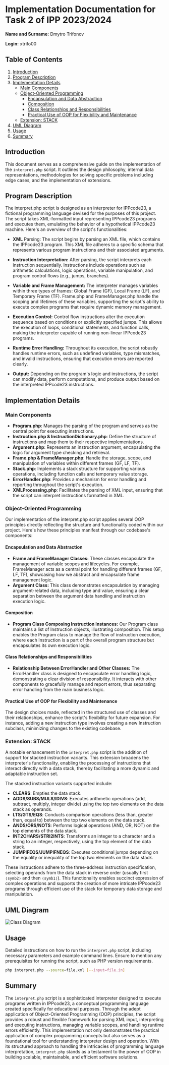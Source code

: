 # Implementation Documentation for Task 2 of IPP 2023/2024

**Name and Surname:** Dmytro Trifonov 

**Login:** xtrifo00 

## Table of Contents

1. [Introduction](#introduction)
2. [Program Description](#program-description)
3. [Implementation Details](#implementation-details)
   - [Main Components](#main-components)
   - [Object-Oriented Programming](#object-oriented-programming)
        - [Encapsulation and Data Abstraction](#encapsulation-and-data-abstraction)
        - [Composition](#composition)
        - [Class Relationships and Responsibilities](#class-relationships-and-responsibilities)
        - [Practical Use of OOP for Flexibility and Maintenance](#practical-use-of-oop-for-flexibility-and-maintenance)
   - [Extension: STACK](#extension-stack)
4. [UML Diagram](#uml-diagram)
5. [Usage](#usage)
6. [Summary](#summary)

## Introduction

This document serves as a comprehensive guide on the implementation of the `interpret.php` script. It outlines the design philosophy, internal data representations, methodologies for solving specific problems including edge cases, and the implementation of extensions.

## Program Description
The interpret.php script is designed as an interpreter for    IPPcode23, a fictional programming language devised for the purposes of this project. The script takes XML-formatted input representing IPPcode23 programs and executes them, emulating the behavior of a hypothetical IPPcode23 machine. Here's an overview of the script's functionalities:

- **XML** Parsing: The script begins by parsing an XML file, which contains the IPPcode23 program. This XML file adheres to a specific schema that represents various program instructions and their associated arguments.

- **Instruction Interpretation:** After parsing, the script interprets each instruction sequentially. Instructions include operations such as arithmetic calculations, logic operations, variable manipulation, and program control flows (e.g., jumps, branches).

- **Variable and Frame Management:** The interpreter manages variables within three types of frames: Global Frame (GF), Local Frame (LF), and Temporary Frame (TF). Frame.php and FrameManager.php handle the scoping and lifetimes of these variables, supporting the script's ability to execute complex programs that require dynamic memory management.

- **Execution Control:** Control flow instructions alter the execution sequence based on conditions or explicitly specified jumps. This allows the execution of loops, conditional statements, and function calls, making the interpreter capable of running non-linear IPPcode23 programs.

- **Runtime Error Handling:** Throughout its execution, the script robustly handles runtime errors, such as undefined variables, type mismatches, and invalid instructions, ensuring that execution errors are reported clearly.

- **Output:** Depending on the program's logic and instructions, the script can modify data, perform computations, and produce output based on the interpreted IPPcode23 instructions.

## Implementation Details

### Main Components

- **Program.php**: Manages the parsing of the program and serves as the central point for executing instructions.
- **Instruction.php & InstructionDictionary.php**: Define the structure of instructions and map them to their respective implementations.
- **Argument.php**: Represents an instruction argument, encapsulating the logic for argument type checking and retrieval.
- **Frame.php & FrameManager.php**: Handle the storage, scope, and manipulation of variables within different frames (GF, LF, TF).
- **Stack.php**: Implements a stack structure for supporting various operations, including function calls and temporary value storage.
- **ErrorHandler.php**: Provides a mechanism for error handling and reporting throughout the script's execution.
- **XMLProcessing.php**: Facilitates the parsing of XML input, ensuring that the script can interpret instructions formatted in XML.

### Object-Oriented Programming
Our implementation of the interpret.php script applies several OOP principles directly reflecting the structure and functionality coded within our project. Here's how these principles manifest through our codebase's components:

#### Encapsulation and Data Abstraction
- **Frame and FrameManager Classes:** These classes encapsulate the management of variable scopes and lifecycles. For example, FrameManager acts as a central point for handling different frames (GF, LF, TF), showcasing how we abstract and encapsulate frame management logic.
- **Argument Class:** This class demonstrates encapsulation by managing argument-related data, including type and value, ensuring a clear separation between the argument data handling and instruction execution logic.
#### Composition
- **Program Class Composing Instruction Instances:** Our Program class maintains a list of Instruction objects, illustrating composition. This setup enables the Program class to manage the flow of instruction execution, where each Instruction is a part of the overall program structure but encapsulates its own execution logic.
#### Class Relationships and Responsibilities
- **Relationship Between ErrorHandler and Other Classes:** The ErrorHandler class is designed to encapsulate error handling logic, demonstrating a clear division of responsibility. It interacts with other components to gracefully manage and report errors, thus separating error handling from the main business logic.
#### Practical Use of OOP for Flexibility and Maintenance
The design choices made, reflected in the structured use of classes and their relationships, enhance the script's flexibility for future expansion. For instance, adding a new instruction type involves creating a new Instruction subclass, minimizing changes to the existing codebase.

### Extension: STACK

A notable enhancement in the `interpret.php` script is the addition of support for stacked instruction variants. This extension broadens the interpreter's functionality, enabling the processing of instructions that interact directly with a data stack, thereby facilitating a more dynamic and adaptable instruction set.

The stacked instruction variants supported include:

- **CLEARS**: Empties the data stack.
- **ADDS/SUBS/MULS/IDIVS**: Executes arithmetic operations (add, subtract, multiply, integer divide) using the top two elements on the data stack as operands.
- **LTS/GTS/EQS**: Conducts comparison operations (less than, greater than, equal to) between the top two elements on the data stack.
- **ANDS/ORS/NOTS**: Performs logical operations (AND, OR, NOT) on the top elements of the data stack.
- **INT2CHARS/STRI2INTS**: Transforms an integer to a character and a string to an integer, respectively, using the top element of the data stack.
- **JUMPIFEQS/JUMPIFNEQS**: Executes conditional jumps depending on the equality or inequality of the top two elements on the data stack.

These instructions adhere to the three-address instruction specification, selecting operands from the data stack in reverse order (usually first `⟨symb2⟩` and then `⟨symb1⟩`). This functionality enables succinct expression of complex operations and supports the creation of more intricate IPPcode23 programs through efficient use of the stack for temporary data storage and manipulation.

## UML Diagram

![Class Diagram](https://www.mermaidchart.com/raw/6e74bd31-dd4b-47f2-bc29-d6905da57868?theme=dark&version=v0.1&format=svg)

## Usage

Detailed instructions on how to run the `interpret.php` script, including necessary parameters and example command lines. Ensure to mention any prerequisites for running the script, such as PHP version requirements.

```bash
php interpret.php --source=file.xml [--input=file.in]
```
## Summary

The `interpret.php` script is a sophisticated interpreter designed to execute programs written in IPPcode23, a conceptual programming language created specifically for educational purposes. Through the adept application of Object-Oriented Programming (OOP) principles, the script provides a robust and flexible framework for parsing XML input, interpreting and executing instructions, managing variable scopes, and handling runtime errors efficiently. This implementation not only demonstrates the practical application of complex programming concepts but also serves as a foundational tool for understanding interpreter design and operation. With its structured approach to handling the intricacies of programming language interpretation, `interpret.php` stands as a testament to the power of OOP in building scalable, maintainable, and efficient software solutions.
